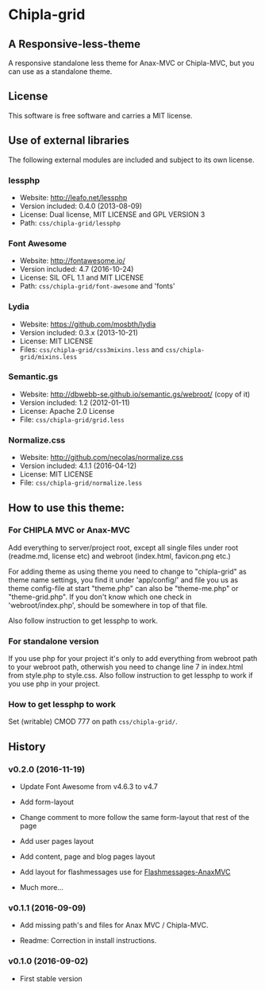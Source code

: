 Chipla-grid
===========

A Responsive-less-theme
-----------------------

A responsive standalone less theme for Anax-MVC or Chipla-MVC, but you can use as a standalone theme.

License
-------

This software is free software and carries a MIT license.

Use of external libraries
-------------------------

The following external modules are included and subject to its own license.

### lessphp
 * Website: http://leafo.net/lessphp
 * Version included: 0.4.0 (2013-08-09)
 * License: Dual license, MIT LICENSE and GPL VERSION 3
 * Path: `css/chipla-grid/lessphp`
 
### Font Awesome
 * Website: http://fontawesome.io/
 * Version included: 4.7 (2016-10-24)
 * License: SIL OFL 1.1 and MIT LICENSE
 * Path: `css/chipla-grid/font-awesome` and 'fonts'

### Lydia
 * Website: https://github.com/mosbth/lydia
 * Version included: 0.3.x (2013-10-21)
 * License: MIT LICENSE
 * Files: `css/chipla-grid/css3mixins.less` and `css/chipla-grid/mixins.less`
 
### Semantic.gs
 * Website: http://dbwebb-se.github.io/semantic.gs/webroot/ (copy of it)
 * Version included: 1.2 (2012-01-11)
 * License: Apache 2.0 License
 * File: `css/chipla-grid/grid.less`
 
### Normalize.css
 * Website: http://github.com/necolas/normalize.css
 * Version included: 4.1.1 (2016-04-12)
 * License: MIT LICENSE
 * File: `css/chipla-grid/normalize.less`

How to use this theme:
----------------------

### For CHIPLA MVC or Anax-MVC

Add everything to server/project root, except all single files under root (readme.md, license etc) and webroot (index.html, favicon.png etc.)

For adding theme as using theme you need to change to "chipla-grid" as theme name settings, you find it under 'app/config/' and file you us as theme config-file at start "theme.php" can also be "theme-me.php" or "theme-grid.php".
If you don't know which one check in 'webroot/index.php', should be somewhere in top of that file.

Also follow instruction to get lessphp to work.

### For standalone version

If you use php for your project it's only to add everything from webroot path to your webroot path, otherwish you need to change line 7 in index.html from style.php to style.css.
Also follow instruction to get lessphp to work if you use php in your project.

### How to get lessphp to work

Set (writable) CMOD 777 on path `css/chipla-grid/`.
 
History
-------

### v0.2.0 (2016-11-19)

 * Update Font Awesome from v4.6.3 to v4.7
 
 * Add form-layout
 
 * Change comment to more follow the same form-layout that rest of the page
 
 * Add user pages layout
 
 * Add content, page and blog pages layout
 
 * Add layout for flashmessages use for [Flashmessages-AnaxMVC](https://github.com/davedoff/Flashmessages-AnaxMVC)
 
 * Much more...

### v0.1.1 (2016-09-09)

 * Add missing path's and files for Anax MVC / Chipla-MVC.
 
 * Readme: Correction in install instructions.

### v0.1.0 (2016-09-02)

 * First stable version